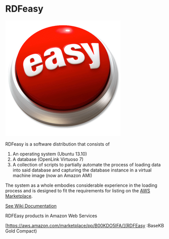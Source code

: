 RDFeasy
=======

![Red Round Easy Button](https://raw.githubusercontent.com/paulhoule/images/master/EZ_button.png)

RDFeasy is a software distribution that consists of

1) An operating system (Ubuntu 13.10)
2) A database (OpenLink Virtuoso 7)
3) A collection of scripts to partially automate the process of loading data into said database and capturing the database instance in a virtual machine image (now an Amazon AMI)

The system as a whole embodies considerable experience in the loading process and is designed to fit the requirements for listing on the [AWS Marketplace](https://aws.amazon.com/marketplace).

[See Wiki Documentation](https://github.com/paulhoule/RDFeasy/wiki)

RDFEasy products in Amazon Web Services

[https://aws.amazon.com/marketplace/pp/B00KDO5IFA/](RDFEasy :BaseKB Gold Compact)
